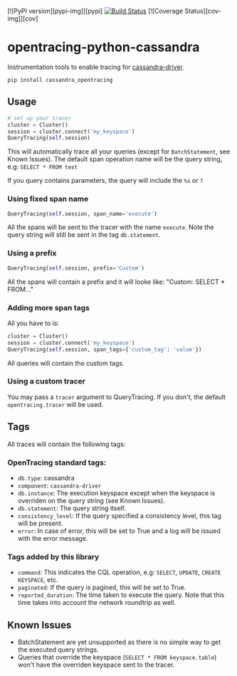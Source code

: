 [![PyPI version][pypi-img]][pypi] [![Build Status][ci-img]][ci] [![Coverage Status][cov-img]][cov]


# opentracing-python-cassandra

Instrumentation tools to enable tracing for [cassandra-driver](https://github.com/datastax/python-driver).

```
pip install cassandra_opentracing
```

## Usage


```python
# set up your tracer
cluster = Cluster()
session = cluster.connect('my_keyspace')
QueryTracing(self.session)
```

This will automatically trace all your queries (except for `BatchStatement`, see Known Issues). The default span operation name will be the query string, e.g: `SELECT * FROM test`

If you query contains parameters, the query will include the `%s` or `?`

### Using fixed span name

```python
QueryTracing(self.session, span_name='execute')
```

All the spans will be sent to the tracer with the name `execute`. Note the query string will still be sent in the tag `db.statement`.

### Using a prefix

```python
QueryTracing(self.session, prefix='Custom')
```

All the spans will contain a prefix and it will looke like: "Custom: SELECT * FROM..."

### Adding more span tags

All you have to is:

```python
cluster = Cluster()
session = cluster.connect('my_keyspace')
QueryTracing(self.session, span_tags={'custom_tag': 'value'})
```

All queries will contain the custom tags.

### Using a custom tracer

You may pass a `tracer` argument to QueryTracing. If you don't, the default `opentracing.tracer` will be used.

## Tags

All traces will contain the following tags:

### OpenTracing standard tags:

- `db.type`: cassandra
- `component`: `cassandra-driver`
- `db.instance`: The execution keyspace except when the keyspace is overriden on the query string (see Known Issues).
- `db.statement`: The query string itself.
- `consistency_level`: If the query specified a consistency level, this tag will be present.
- `error`: In case of error, this will be set to True and a log will be issued with the error message.

### Tags added by this library

- `command`: This indicates the CQL operation, e.g: `SELECT`, `UPDATE`, `CREATE KEYSPACE`, etc.
- `paginated`: If the query is pagined, this will be set to True.
- `reported_duration`: The time taken to execute the query. Note that this time takes into account the network roundtrip as well.

## Known Issues

- BatchStatement are yet unsupported as there is no simple way to get the executed query strings.
- Queries that override the keyspace (`SELECT * FROM keyspace.table`) won't have the overriden keyspace sent to the tracer.


[ci-img]: https://travis-ci.org/nicholasamorim/opentracing-python-cassandra.svg?branch=master
[ci]: https://travis-ci.org/nicholasamorim/opentracing-python-cassandra

